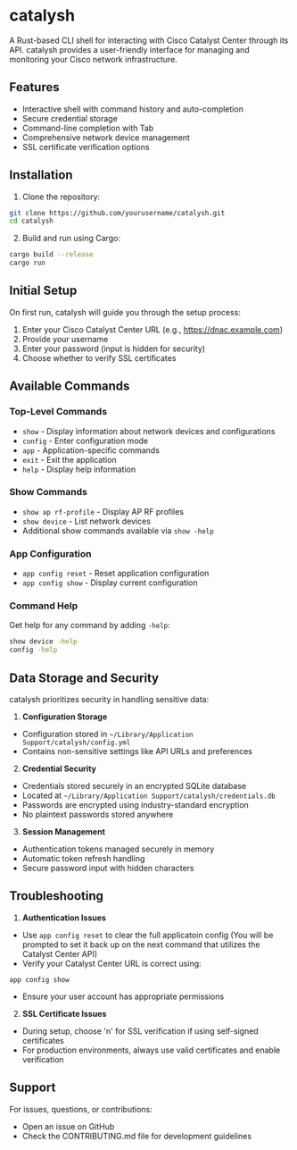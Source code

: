 # catalysh

A Rust-based CLI shell for interacting with Cisco Catalyst Center through its API. catalysh provides a user-friendly interface for managing and monitoring your Cisco network infrastructure.

## Features

- Interactive shell with command history and auto-completion
- Secure credential storage
- Command-line completion with Tab
- Comprehensive network device management
- SSL certificate verification options

## Installation

1. Clone the repository:
```bash
git clone https://github.com/yourusername/catalysh.git
cd catalysh
```

2. Build and run using Cargo:
```bash
cargo build --release
cargo run
```

## Initial Setup

On first run, catalysh will guide you through the setup process:

1. Enter your Cisco Catalyst Center URL (e.g., https://dnac.example.com)
2. Provide your username
3. Enter your password (input is hidden for security)
4. Choose whether to verify SSL certificates

## Available Commands

### Top-Level Commands

- `show` - Display information about network devices and configurations
- `config` - Enter configuration mode
- `app` - Application-specific commands
- `exit` - Exit the application
- `help` - Display help information

### Show Commands

- `show ap rf-profile` - Display AP RF profiles
- `show device` - List network devices
- Additional show commands available via `show -help`

### App Configuration

- `app config reset` - Reset application configuration
- `app config show` - Display current configuration

### Command Help

Get help for any command by adding `-help`:
```bash
show device -help
config -help
```

## Data Storage and Security

catalysh prioritizes security in handling sensitive data:

1. **Configuration Storage**
- Configuration stored in `~/Library/Application Support/catalysh/config.yml`
- Contains non-sensitive settings like API URLs and preferences

2. **Credential Security**
- Credentials stored securely in an encrypted SQLite database
- Located at `~/Library/Application Support/catalysh/credentials.db`
- Passwords are encrypted using industry-standard encryption
- No plaintext passwords stored anywhere

3. **Session Management**
- Authentication tokens managed securely in memory
- Automatic token refresh handling
- Secure password input with hidden characters

## Troubleshooting

1. **Authentication Issues**
- Use `app config reset` to clear the full applicatoin config (You will be prompted to set it back up on the next command that utilizes the Catalyst Center API)
- Verify your Catalyst Center URL is correct using:
```
app config show

```
- Ensure your user account has appropriate permissions

2. **SSL Certificate Issues**
- During setup, choose 'n' for SSL verification if using self-signed certificates
- For production environments, always use valid certificates and enable verification

## Support

For issues, questions, or contributions:
- Open an issue on GitHub
- Check the CONTRIBUTING.md file for development guidelines
